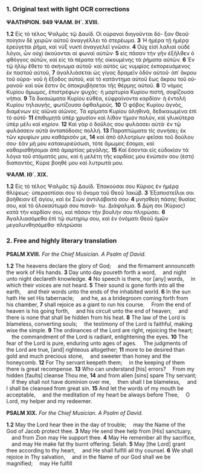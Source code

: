 ### 1. Original text with light OCR corrections

**ΨΑΛΤΗΡΙΟΝ.**
**949**
**ΨΑΛΜ. ΙΗ΄. XVIII.**

**1.2** Εἰς τὸ τέλος Ψαλμὸς τῷ Δαυίδ. Οἱ οὐρανοὶ διηγοῦνται δό-
    ξαν Θεοῦ· ποίησιν δὲ χειρῶν αὐτοῦ ἀναγγέλλει τὸ στερέωμα.
**3** Ἡ ἡμέρα τῇ ἡμέρᾳ ἐρεύγεται ῥῆμα, καὶ νὺξ νυκτὶ ἀναγγελεῖ γνῶσιν.
**4** Οὐχ εἰσὶ λαλιαὶ οὐδὲ λόγοι, ὧν οὐχὶ ἀκούονται αἱ φωναὶ αὐτῶν·
**5** εἰς πᾶσαν τὴν γῆν ἐξῆλθεν ὁ φθόγγος αὐτῶν, καὶ εἰς τὰ πέρατα
    τῆς οἰκουμένης τὰ ῥήματα αὐτῶν.
**6** Ἐν τῷ ἡλίῳ ἔθετο τὸ σκήνωμα αὐτοῦ· καὶ αὐτὸς ὡς νυμφίος
    ἐκπορευόμενος ἐκ παστοῦ αὐτοῦ,
**7** ἀγαλλιάσεται ὡς γίγας δραμεῖν ὁδὸν αὐτοῦ· ἀπ᾿ ἄκρου τοῦ οὐρα-
    νοῦ ἡ ἔξοδος αὐτοῦ, καὶ τὸ κατάντημα αὐτοῦ ἕως ἄκρου τοῦ οὐ-
    ρανοῦ· καὶ οὐκ ἔστιν ὃς ἀποκρυβήσεται τῆς θέρμης αὐτοῦ.
**8** Ὁ νόμος Κυρίου ἄμωμος, ἐπιστρέφων ψυχάς· ἡ μαρτυρία Κυρίου
    πιστὴ, σοφίζουσα νήπια.
**9** Τὰ δικαιώματα Κυρίου εὐθέα, εὐφραίνοντα καρδίαν· ἡ ἐντολὴ
    Κυρίου τηλαυγὴς, φωτίζουσα ὀφθαλμούς.
**10** Ὁ φόβος Κυρίου ἁγνὸς, διαμένων εἰς αἰῶνα αἰῶνος. Τὰ κρίματα
    Κυρίου ἀληθινὰ, δεδικαιωμένα ἐπὶ τὸ αὐτό·
**11** ἐπιθυμητὰ ὑπὲρ χρυσίον καὶ λίθον τίμιον πολὺν, καὶ γλυκύτερα
    ὑπὲρ μέλι καὶ κηρίον.
**12** Καὶ γὰρ ὁ δοῦλός σου φυλάσσει αὐτά· ἐν τῷ φυλάσσειν αὐτὰ
    ἀνταπόδοσις πολλή.
**13** Παραπτώματα τίς συνήσει; ἐκ τῶν κρυφίων μου καθάρισόν με,
**14** καὶ ἀπὸ ἀλλοτρίων φεῖσαι τοῦ δούλου σου· ἐὰν μή μου κατακυριεύσωσι,
    τότε ἄμωμος ἔσομαι, καὶ καθαρισθήσομαι ἀπὸ ἁμαρτίας μεγάλης.
**15** Καὶ ἔσονται εἰς εὐδοκίαν τὰ λόγια τοῦ στόματός μου, καὶ ἡ μελέτη
    τῆς καρδίας μου ἐνώπιόν σου (ἐστι) διαπαντὸς, Κύριε βοηθέ μου καὶ
    λυτρωτά μου.

**ΨΑΛΜ. ΙΘ΄. ΧΙΧ.**

**1.2** Εἰς τὸ τέλος Ψαλμὸς τῷ Δαυίδ. Ἐπακούσαι σου Κύριος
    ἐν ἡμέρᾳ θλίψεως· ὑπερασπίσαι σου τὸ ὄνομα τοῦ Θεοῦ Ἰακώβ.
**3** Ἐξαποστεῖλαι σοι βοήθειαν ἐξ ἁγίου, καὶ ἐκ Σιὼν ἀντιλάβοιτό
    σου·
**4** μνησθείη πάσης θυσίας σου, καὶ τὸ ὁλοκαύτωμά σου πιανά-
    τω. Διάψαλμα.
**5** Δῴη σοι (Κύριος) κατὰ τὴν καρδίαν σου, καὶ πᾶσαν τὴν βουλήν
    σου πληρώσει.
**6** Ἀγαλλιασόμεθα ἐπὶ τῷ σωτηρίῳ σου, καὶ ἐν ὀνόματι Θεοῦ ἡμῶν
    μεγαλυνθησόμεθα· πληρώσαι

### 2. Free and highly literary translation

**PSALM XVIII.**
*For the Chief Musician. A Psalm of David.*

**1.2** The heavens declare the glory of God;
&emsp;and the firmament announceth the work of His hands.
**3** Day unto day poureth forth a word,
&emsp;and night unto night declareth knowledge.
**4** No speech is there, nor [any] words,
&emsp;in which their voices are not heard.
**5** Their sound is gone forth into all the earth,
&emsp;and their words unto the ends of the inhabited world.
**6** In the sun hath He set His tabernacle;
&emsp;and he, as a bridegroom coming forth from his chamber,
**7** shall rejoice as a giant to run his course.
&emsp;From the end of heaven is his going forth,
&emsp;and his circuit unto the end of heaven;
&emsp;and there is none that shall be hidden from his heat.
**8** The law of the Lord is blameless, converting souls;
&emsp;the testimony of the Lord is faithful, making wise the simple.
**9** The ordinances of the Lord are right, rejoicing the heart;
&emsp;the commandment of the Lord is radiant, enlightening the eyes.
**10** The fear of the Lord is pure, enduring unto ages of ages.
&emsp;The judgments of the Lord are true, [and] righteous altogether;
**11** more to be desired than gold and much precious stone,
&emsp;and sweeter than honey and the honeycomb.
**12** For Thy servant keepeth them;
&emsp;in the keeping of them there is great recompense.
**13** Who can understand [his] errors?
&emsp;From my hidden [faults] cleanse Thou me,
**14** and from alien [sins] spare Thy servant;
&emsp;if they shall not have dominion over me,
&emsp;then shall I be blameless,
&emsp;and I shall be cleansed from great sin.
**15** And let the words of my mouth be acceptable,
&emsp;and the meditation of my heart be always before Thee,
&emsp;O Lord, my helper and my redeemer.

**PSALM XIX.**
*For the Chief Musician. A Psalm of David.*

**1.2** May the Lord hear thee in the day of trouble;
&emsp;may the Name of the God of Jacob protect thee.
**3** May He send thee help from [His] sanctuary,
&emsp;and from Zion may He support thee.
**4** May He remember all thy sacrifice,
&emsp;and may He make fat thy burnt offering. Selah.
**5** May [the Lord] grant thee according to thy heart,
&emsp;and He shall fulfill all thy counsel.
**6** We shall rejoice in Thy salvation,
&emsp;and in the Name of our God shall we be magnified;
&emsp;may He fulfill